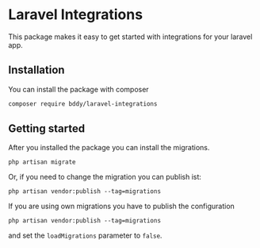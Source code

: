 # Laravel Integrations

This package makes it easy to get started with integrations for your laravel app.

## Installation

You can install the package with composer

```bash
composer require bddy/laravel-integrations
```

## Getting started

After you installed the package you can install the migrations.

```
php artisan migrate
```

Or, if you need to change the migration you can publish ist:

```
php artisan vendor:publish --tag=migrations
```

If you are using own migrations you have to publish the configuration

```
php artisan vendor:publish --tag=migrations
```

and set the `loadMigrations` parameter to `false`.
